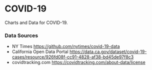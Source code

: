 # COVID-19
Charts and Data for COVID-19.

### Data Sources
* NY Times https://github.com/nytimes/covid-19-data
* California Open Data Portal https://data.ca.gov/dataset/covid-19-cases/resource/926fd08f-cc91-4828-af38-bd45de97f8c3
* covidtracking.com https://covidtracking.com/about-data/license
